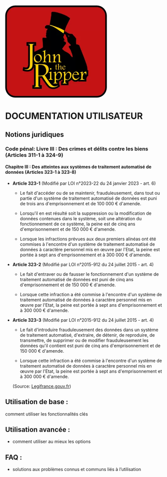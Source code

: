 ![Logo John the Ripper](Images/JtR.png)

# DOCUMENTATION UTILISATEUR

## Notions juridiques

### Code pénal: Livre III : Des crimes et délits contre les biens (Articles 311-1 à 324-9)

#### Chapitre III : Des atteintes aux systèmes de traitement automatisé de données (Articles 323-1 à 323-8)

 - **Article 323-1** (Modifié par LOI n°2023-22 du 24 janvier 2023 - art. 6)
    - Le fait d'accéder ou de se maintenir, frauduleusement, dans tout ou partie d'un système de traitement automatisé de données est puni de trois ans d'emprisonnement et de 100 000 € d'amende.

    - Lorsqu'il en est résulté soit la suppression ou la modification de données contenues dans le système, soit une altération du fonctionnement de ce système, la peine est de cinq ans d'emprisonnement et de 150 000 € d'amende.

    - Lorsque les infractions prévues aux deux premiers alinéas ont été commises à l'encontre d'un système de traitement automatisé de données à caractère personnel mis en œuvre par l'Etat, la peine est portée à sept ans d'emprisonnement et à 300 000 € d'amende.
     
 - **Article 323-2** (Modifié par LOI n°2015-912 du 24 juillet 2015 - art. 4)

    - Le fait d'entraver ou de fausser le fonctionnement d'un système de traitement automatisé de données est puni de cinq ans d'emprisonnement et de 150 000 € d'amende.

    - Lorsque cette infraction a été commise à l'encontre d'un système de traitement automatisé de données à caractère personnel mis en œuvre par l'Etat, la peine est portée à sept ans d'emprisonnement et à 300 000 € d'amende. 
    
 - **Article 323-3** (Modifié par LOI n°2015-912 du 24 juillet 2015 - art. 4)
    - Le fait d'introduire frauduleusement des données dans un système de traitement automatisé, d'extraire, de détenir, de reproduire, de transmettre, de supprimer ou de modifier frauduleusement les données qu'il contient est puni de cinq ans d'emprisonnement et de 150 000 € d'amende.

    - Lorsque cette infraction a été commise à l'encontre d'un système de traitement automatisé de données à caractère personnel mis en œuvre par l'Etat, la peine est portée à sept ans d'emprisonnement et à 300 000 € d'amende.
    
    (Source: [Legifrance.gouv.fr](https://www.legifrance.gouv.fr/codes/section_lc/LEGITEXT000006070719/LEGISCTA000006117598/#LEGISCTA000006117598))


## Utilisation de base :
comment utiliser les fonctionnalités clés


## Utilisation avancée :
- comment utiliser au mieux les options


## FAQ :
- solutions aux problèmes connus et communs liés à l’utilisation
